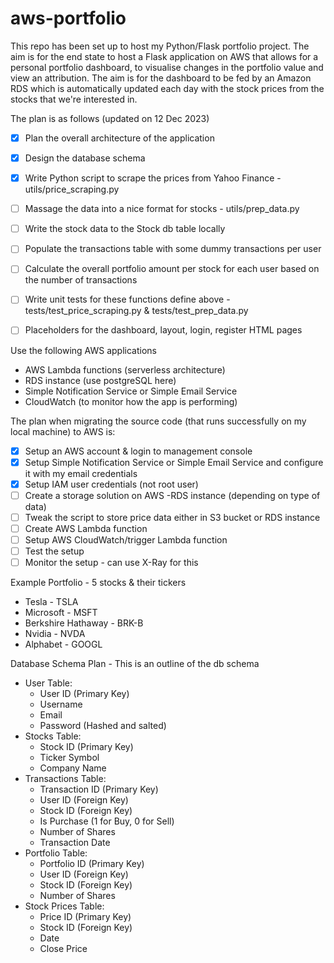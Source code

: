 # aws-portfolio
This repo has been set up to host my Python/Flask portfolio project.
The aim is for the end state to host a Flask application on AWS that allows for a personal portfolio dashboard, to visualise changes in the portfolio value and view an attribution. The aim is for the dashboard to be fed by an Amazon RDS which is automatically updated each day with the stock prices from the stocks that we're interested in. 

The plan is as follows (updated on 12 Dec 2023)
- [X] Plan the overall architecture of the application
- [X] Design the database schema
- [X] Write Python script to scrape the prices from Yahoo Finance - utils/price_scraping.py
- [ ] Massage the data into a nice format for stocks - utils/prep_data.py
- [ ] Write the stock data to the Stock db table locally
- [ ] Populate the transactions table with some dummy transactions per user
- [ ] Calculate the overall portfolio amount per stock for each user based on the number of transactions
- [ ] Write unit tests for these functions define above - tests/test_price_scraping.py & tests/test_prep_data.py
- [ ] Placeholders for the dashboard, layout, login, register HTML pages


Use the following AWS applications 
- AWS Lambda functions (serverless architecture)
- RDS instance (use postgreSQL here)
- Simple Notification Service or Simple Email Service
- CloudWatch (to monitor how the app is performing)

The plan when migrating the source code (that runs successfully on my local machine) to AWS is:
- [X] Setup an AWS account & login to management console
- [X] Setup Simple Notification Service or Simple Email Service and configure it with my email credentials
- [X] Setup IAM user credentials (not root user)
- [ ] Create a storage solution on AWS -RDS instance (depending on type of data)
- [ ] Tweak the script to store price data either in S3 bucket or RDS instance
- [ ] Create AWS Lambda function
- [ ] Setup AWS CloudWatch/trigger Lambda function
- [ ] Test the setup
- [ ] Monitor the setup - can use X-Ray for this

Example Portfolio - 5 stocks & their tickers
- Tesla - TSLA
- Microsoft - MSFT
- Berkshire Hathaway - BRK-B
- Nvidia - NVDA
- Alphabet - GOOGL


Database Schema Plan - This is an outline of the db schema
- User Table:
    - User ID (Primary Key) 
    - Username
    - Email
    - Password (Hashed and salted)
- Stocks Table:
    - Stock ID (Primary Key)
    - Ticker Symbol
    - Company Name
- Transactions Table:
    - Transaction ID (Primary Key)
    - User ID (Foreign Key)
    - Stock ID (Foreign Key)
    - Is Purchase (1 for Buy, 0 for Sell)
    - Number of Shares
    - Transaction Date
- Portfolio Table:
    - Portfolio ID (Primary Key)
    - User ID (Foreign Key)
    - Stock ID (Foreign Key)
    - Number of Shares
- Stock Prices Table:
    - Price ID (Primary Key)
    - Stock ID (Foreign Key)
    - Date
    - Close Price
